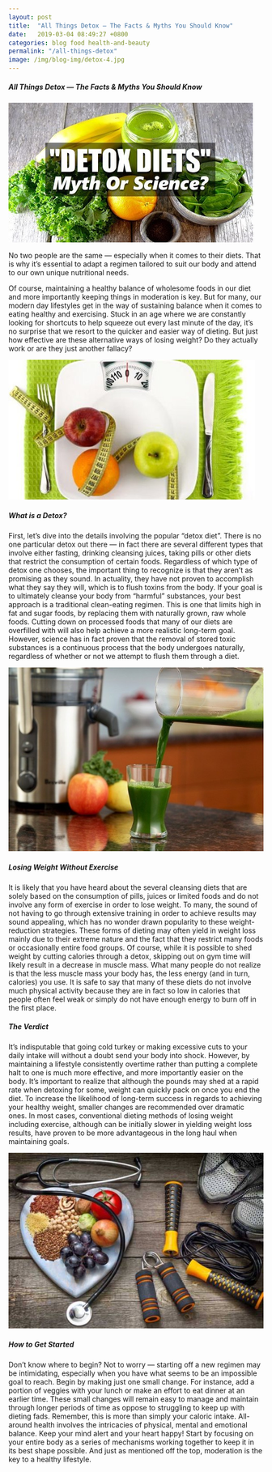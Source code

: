 ```yaml
---
layout: post
title:  "All Things Detox — The Facts & Myths You Should Know"
date:   2019-03-04 08:49:27 +0800
categories: blog food health-and-beauty
permalink: "/all-things-detox"
image: /img/blog-img/detox-4.jpg
---
```



##### All Things Detox — The Facts & Myths You Should Know

![image](/img/blog-img/detox-1.jpg "image-1")

No two people are the same — especially when it comes to their diets. That is why it’s essential to adapt a regimen tailored to suit our body and attend to our own unique nutritional needs.

Of course, maintaining a healthy balance of wholesome foods in our diet and more importantly keeping things in moderation is key. But for many, our modern day lifestyles get in the way of sustaining balance when it comes to eating healthy and exercising. Stuck in an age where we are constantly looking for shortcuts to help squeeze out every last minute of the day, it’s no surprise that we resort to the quicker and easier way of dieting. But just how effective are these alternative ways of losing weight? Do they actually work or are they just another fallacy?


![image](/img/blog-img/detox-2.jpg "image-2")


##### What is a Detox?

First, let’s dive into the details involving the popular “detox diet”. There is no one particular detox out there — in fact there are several different types that involve either fasting, drinking cleansing juices, taking pills or other diets that restrict the consumption of certain foods. Regardless of which type of detox one chooses, the important thing to recognize is that they aren’t as promising as they sound. In actuality, they have not proven to accomplish what they say they will, which is to flush toxins from the body. If your goal is to ultimately cleanse your body from “harmful” substances, your best approach is a traditional clean-eating regimen. This is one that limits high in fat and sugar foods, by replacing them with naturally grown, raw whole foods. Cutting down on processed foods that many of our diets are overfilled with will also help achieve a more realistic long-term goal. However, science has in fact proven that the removal of stored toxic substances is a continuous process that the body undergoes naturally, regardless of whether or not we attempt to flush them through a diet.  

![image](/img/blog-img/detox-3.jpg "image-3")


##### Losing Weight Without Exercise

It is likely that you have heard about the several cleansing diets that are solely based on the consumption of pills, juices or limited foods and do not involve any form of exercise in order to lose weight. To many, the sound of not having to go through extensive training in order to achieve results may sound appealing, which has no wonder drawn popularity to these weight-reduction strategies. These forms of dieting may often yield in weight loss mainly due to their extreme nature and the fact that they restrict many foods or occasionally entire food groups. Of course, while it is possible to shed weight by cutting calories through a detox, skipping out on gym time will likely result in a decrease in muscle mass. What many people do not realize is that the less muscle mass your body has, the less energy (and in turn, calories) you use. It is safe to say that many of these diets do not involve much physical activity because they are in fact so low in calories that people often feel weak or simply do not have enough energy to burn off in the first place.      

##### The Verdict

It’s indisputable that going cold turkey or making excessive cuts to your daily intake will without a doubt send your body into shock. However, by maintaining a lifestyle consistently overtime rather than putting a complete halt to one is much more effective, and more importantly easier on the body. It’s important to realize that although the pounds may shed at a rapid rate when detoxing for some, weight can quickly pack on once you end the diet. To increase the likelihood of long-term success in regards to achieving your healthy weight, smaller changes are recommended over dramatic ones. In most cases, conventional dieting methods of losing weight including exercise, although can be initially slower in yielding weight loss results, have proven to be more advantageous in the long haul when maintaining goals.


![image](/img/blog-img/detox-4.jpg "image-4")


##### How to Get Started

Don’t know where to begin? Not to worry — starting off a new regimen may be intimidating, especially when you have what seems to be an impossible goal to reach. Begin by making just one small change. For instance, add a portion of veggies with your lunch or make an effort to eat dinner at an earlier time. These small changes will remain easy to manage and maintain through longer periods of time as oppose to struggling to keep up with dieting fads. Remember, this is more than simply your caloric intake. All-around health involves the intricacies of physical, mental and emotional balance. Keep your mind alert and your heart happy! Start by focusing on your entire body as a series of mechanisms working together to keep it in its best shape possible. And just as mentioned off the top, moderation is the key to a healthy lifestyle.    
